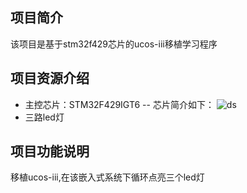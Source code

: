 ## 项目简介
  该项目是基于stm32f429芯片的ucos-iii移植学习程序
## 项目资源介绍
  - 主控芯片：STM32F429IGT6
  -- 芯片简介如下：
   ![ds](https://user-images.githubusercontent.com/27724491/229035748-2ed76c01-e89a-4334-890f-b9c8081847b8.png)
  - 三路led灯
## 项目功能说明
  移植ucos-iii,在该嵌入式系统下循环点亮三个led灯

